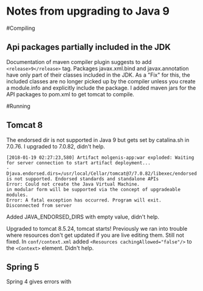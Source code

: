 # Notes from upgrading to Java 9

#Compiling
## Api packages partially included in the JDK
Documentation of maven compiler plugin suggests to add `<release>9</release>` tag.
Packages javax.xml.bind and javax.annotation have only part of their classes included in the JDK.
As a "Fix" for this, the included classes are no longer picked up by the compiler unless you create a module.info and
explicitly include the package.
I added maven jars for the API packages to pom.xml to get tomcat to compile.

#Running
## Tomcat 8
The endorsed dir is not supported in Java 9 but gets set by catalina.sh in 7.0.76.
I upgraded to 7.0.82, didn't help.

```
[2018-01-19 02:27:23,580] Artifact molgenis-app:war exploded: Waiting for server connection to start artifact deployment...
-Djava.endorsed.dirs=/usr/local/Cellar/tomcat@7/7.0.82/libexec/endorsed is not supported. Endorsed standards and standalone APIs
Error: Could not create the Java Virtual Machine.
in modular form will be supported via the concept of upgradeable modules.
Error: A fatal exception has occurred. Program will exit.
Disconnected from server
```

Added JAVA_ENDORSED_DIRS with empty value, didn't help.

Upgraded to tomcat 8.5.24, tomcat starts!
Previously we ran into trouble where resources don't get updated if you are live editing them.
Still not fixed.
In `conf/context.xml` added `<Resources cachingAllowed="false"/>` to the `<Context>` element.
Didn't help.

## Spring 5
Spring 4 gives errors with